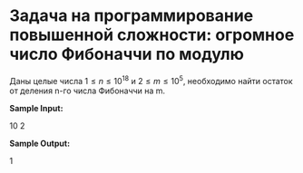 # Задача на программирование повышенной сложности: огромное число Фибоначчи по модулю

Даны целые числа $1≤n≤10^18$ и $2≤m≤10^5$, необходимо найти остаток от деления n-го числа Фибоначчи на m.

**Sample Input:**

10 2

**Sample Output:**

1

